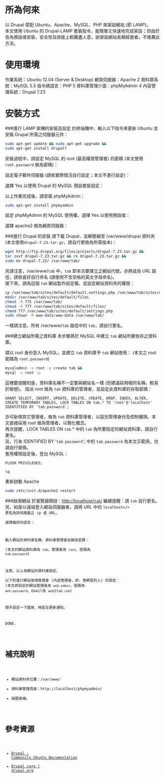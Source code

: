 所為何來
=
以 Drupal 搭配 Ubuntu、Apache、MySQL、PHP 來架設網站 (即 LAMP)。  
本文使用 Ubuntu 的 Drupal-LAMP 套裝指令，能簡單又快速地完成架設；但由於皆為預設值安裝，安全性及效能上較難盡人意，欲架設網站長期經營者，不推薦此方法。

使用環境
=
作業系統：Ubuntu 12.04 (Server & Desktop)
網頁伺服器：Apache 2
資料庫系統：MySQL 5.5
指令碼語言：PHP 5
資料庫管理介面：phpMyAdmin 4
內容管理系統：Drupal 7.23

安裝方式
=
###進行 LAMP 架構的安裝及設定
於終端機中，輸入以下指令來更新 Ubuntu 並安裝 Drupal 所需之伺服器元件：
```bash
sudo apt-get update && sudo apt-get upgrade &&
sudo apt-get install drupal7
```
安裝過程中，請設定 MySQL 的 root (最高權限管理者) 的密碼 (本文使用 <code>root.password</code> 做為密碼)：
  
設定電子郵件伺服器 (請依實際情況自行設定；本文不進行設定)：
  
選擇 Yes 以使用 Drupal 的 MySQL 預設套裝設定：
  
以上作業完成後，請安裝 phpMyAdmin：
```bash
sudo apt-get install phpmyadmin
```
設定 phpMyAdmin 的 MySQL 使用權，選擇 Yes 以使用預設值：
  
選擇 apache2 做為網頁伺服器：

  
###進行 Drupal 的安裝
請下載 Drupal，並解壓縮至 /var/www/drupal 資料夾 (本文使用<code>drupal-7.23.tar.gz</code>，請自行更換為所需版本)：
```bash
wget http://ftp.drupal.org/files/projects/drupal-7.23.tar.gz &&
tar zxvf drupal-7.23.tar.gz && rm drupal-7.23.tar.gz &&
sudo mv drupal-7.23/ /var/www/tab/
```
另請注意，/var/www/<code>tab</code> 中，<code>tab</code> 即本次要建立之網站代號，亦將成為 URL 路徑，請依喜好自行命名 (請使用不含空格的英文字母命名)。  
接下來，請為這個 <code>tab</code> 網站製作設定檔，並設定網站資料夾的權限：
```bash
cp /var/www/tab/sites/default/default.settings.php /var/www/tab/sites/default/settings.php
mkdir /var/www/tab/sites/default/files
chmod -R 775 /var/www/tab/
chmod -R 777 /var/www/tab/sites/default/files/
chmod 777 /var/www/tab/sites/default/settings.php
sudo chown -R www-data:www-data /var/www/tab/
```
一樣請注意，所有 /var/www/<code>tab</code> 路徑中的 <code>tab</code>，請自行更名。


###建立網站所需之資料庫
本步驟將於 MySQL 中建立 <code>tab</code> 網站所要依存之資料庫。  
  
請以 root 身份登入 MySQL，並建立 <code>tab</code> 資料庫予 <code>tab</code> 網站使用：
(本文之 root 密碼為 <code>root.password</code>)
```bash
mysqladmin -u root -p create tab && 
mysql -u root -p
```
這裡要提醒的是，資料庫名稱不一定要與網站名一樣 (但建議採用相同名稱，較易於聯想)。 
指派 root 做為 <code>tab</code> 資料庫的管理者，並設定此資料庫的存取密碼：  
```mysql
GRANT SELECT, INSERT, UPDATE, DELETE, CREATE, DROP, INDEX, ALTER, CREATE TEMPORARY TABLES, LOCK TABLES ON tab.* TO 'root'@'localhost' IDENTIFIED BY 'tab.password';
```
亦可新增其它管理者，做為 <code>tab</code> 資料庫管理者，以區別管理身份及控制權限。本文直接採用 root 做為管理者，以簡化概念。  
再次提醒，LOCK TABLES ON <code>tab</code>.* 中的 <code>tab</code> 為所要指定的網站資料庫，請自行更名。  
另，行末 IDENTIFIED BY '<code>tab.password</code>'; 中的 <code>tab.password</code> 為本文示範用，也請自行替換。  
套用權限設定後，登出 MySQL：
```mysql
FLUSH PRIVILEGES;
```
```mysql
\q
```
重新啟動 Apache
```bash
sudo /etc/init.d/apache2 restart
```

###啟用網站
於瀏覽器開啟：[http://localhost/<code>tab</code>/](http://localhost/tab/)
繼續提醒：請 <code>tab</code> 自行更名。  
另，如是以遠端登入網站伺服器者，請將 URL 中的 <code>localhost</> 更名為該伺服器之 ip 或 URL。   
選擇偏好的語言：

輸入網站的資料庫名稱、資料庫管理者名稱及密碼：  
(本文的網站資料庫為 <code>tab</code>、管理者為 <code>root</code>、密碼為 <code>tab.password</code>)

注意，以上為網站的資料庫設定。  
以下則進行網站後端管理者 (內容管理者，即，管網頁的人) 的設定：
(本文將設定的網站管理者為 <code>web.admin</code>、密碼為 <code>web.password</code>、Email為 <code>web＠tab.com</code>)

順手設定一下國家、時區及更新通知。

DONE.
<br>
<br>

補充說明
=
* 網站資料夾位置：/var/www/
* 資料庫管理頁面：http://localhost/phpmyadmin/
* 插圖後補。

參考資源
=
* [Drupal - Community Ubuntu Documentation](https://help.ubuntu.com/community/Drupal)
* [Drupal core | drupal.org](https://drupal.org/project/drupal)
